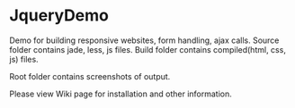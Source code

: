 # JqueryDemo
Demo for building responsive websites, form handling, ajax calls.
Source folder contains jade, less, js files. Build folder contains compiled(html, css, js) files.

Root folder contains screenshots of output.

Please view Wiki page for installation and other information.

